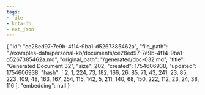 ```yaml
---
tags:
- file
- kota-db
- ext_json
---
```

{
  "id": "ce28ed97-7e9b-4f14-9ba1-d5267385462a",
  "file_path": "./examples-data/personal-kb/documents/ce28ed97-7e9b-4f14-9ba1-d5267385462a.md",
  "original_path": "/generated/doc-032.md",
  "title": "Generated Document 32",
  "size": 202,
  "created": 1754606938,
  "updated": 1754606938,
  "hash": [
    2,
    1,
    224,
    73,
    182,
    166,
    26,
    85,
    71,
    43,
    241,
    23,
    85,
    223,
    109,
    48,
    163,
    167,
    254,
    115,
    142,
    5,
    211,
    140,
    68,
    150,
    222,
    112,
    23,
    24,
    38,
    116
  ],
  "embedding": null
}